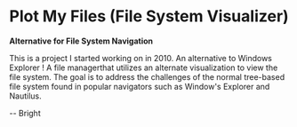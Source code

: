 # Plot My Files (File System Visualizer)
<b>Alternative for File System Navigation</b>

This is a project I started working on in 2010. An alternative to Windows Explorer ! A file managerthat utilizes an alternate visualization to view the file system. The goal is to address the challenges of the normal tree-based file system found in popular navigators such as Window's Explorer and Nautilus.

-- Bright
